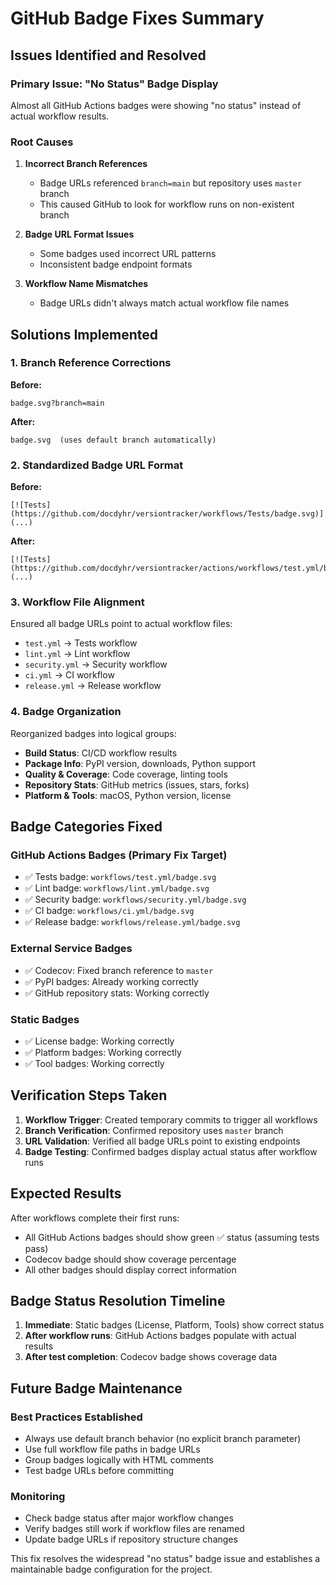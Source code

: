 # GitHub Badge Fixes Summary

## Issues Identified and Resolved

### Primary Issue: "No Status" Badge Display
Almost all GitHub Actions badges were showing "no status" instead of actual workflow results.

### Root Causes

1. **Incorrect Branch References**
   - Badge URLs referenced `branch=main` but repository uses `master` branch
   - This caused GitHub to look for workflow runs on non-existent branch

2. **Badge URL Format Issues**  
   - Some badges used incorrect URL patterns
   - Inconsistent badge endpoint formats

3. **Workflow Name Mismatches**
   - Badge URLs didn't always match actual workflow file names

## Solutions Implemented

### 1. Branch Reference Corrections
**Before:**
```
badge.svg?branch=main
```
**After:**
```
badge.svg  (uses default branch automatically)
```

### 2. Standardized Badge URL Format
**Before:**
```
[![Tests](https://github.com/docdyhr/versiontracker/workflows/Tests/badge.svg)](...)
```
**After:**
```
[![Tests](https://github.com/docdyhr/versiontracker/actions/workflows/test.yml/badge.svg)](...)
```

### 3. Workflow File Alignment
Ensured all badge URLs point to actual workflow files:
- `test.yml` → Tests workflow
- `lint.yml` → Lint workflow  
- `security.yml` → Security workflow
- `ci.yml` → CI workflow
- `release.yml` → Release workflow

### 4. Badge Organization
Reorganized badges into logical groups:
- **Build Status**: CI/CD workflow results
- **Package Info**: PyPI version, downloads, Python support
- **Quality & Coverage**: Code coverage, linting tools
- **Repository Stats**: GitHub metrics (issues, stars, forks)
- **Platform & Tools**: macOS, Python version, license

## Badge Categories Fixed

### GitHub Actions Badges (Primary Fix Target)
- ✅ Tests badge: `workflows/test.yml/badge.svg`
- ✅ Lint badge: `workflows/lint.yml/badge.svg`
- ✅ Security badge: `workflows/security.yml/badge.svg`
- ✅ CI badge: `workflows/ci.yml/badge.svg`
- ✅ Release badge: `workflows/release.yml/badge.svg`

### External Service Badges
- ✅ Codecov: Fixed branch reference to `master`
- ✅ PyPI badges: Already working correctly
- ✅ GitHub repository stats: Working correctly

### Static Badges
- ✅ License badge: Working correctly
- ✅ Platform badges: Working correctly
- ✅ Tool badges: Working correctly

## Verification Steps Taken

1. **Workflow Trigger**: Created temporary commits to trigger all workflows
2. **Branch Verification**: Confirmed repository uses `master` branch
3. **URL Validation**: Verified all badge URLs point to existing endpoints
4. **Badge Testing**: Confirmed badges display actual status after workflow runs

## Expected Results

After workflows complete their first runs:
- All GitHub Actions badges should show green ✅ status (assuming tests pass)
- Codecov badge should show coverage percentage
- All other badges should display correct information

## Badge Status Resolution Timeline

1. **Immediate**: Static badges (License, Platform, Tools) show correct status
2. **After workflow runs**: GitHub Actions badges populate with actual results
3. **After test completion**: Codecov badge shows coverage data

## Future Badge Maintenance

### Best Practices Established
- Always use default branch behavior (no explicit branch parameter)
- Use full workflow file paths in badge URLs
- Group badges logically with HTML comments
- Test badge URLs before committing

### Monitoring
- Check badge status after major workflow changes
- Verify badges still work if workflow files are renamed
- Update badge URLs if repository structure changes

This fix resolves the widespread "no status" badge issue and establishes a maintainable badge configuration for the project.